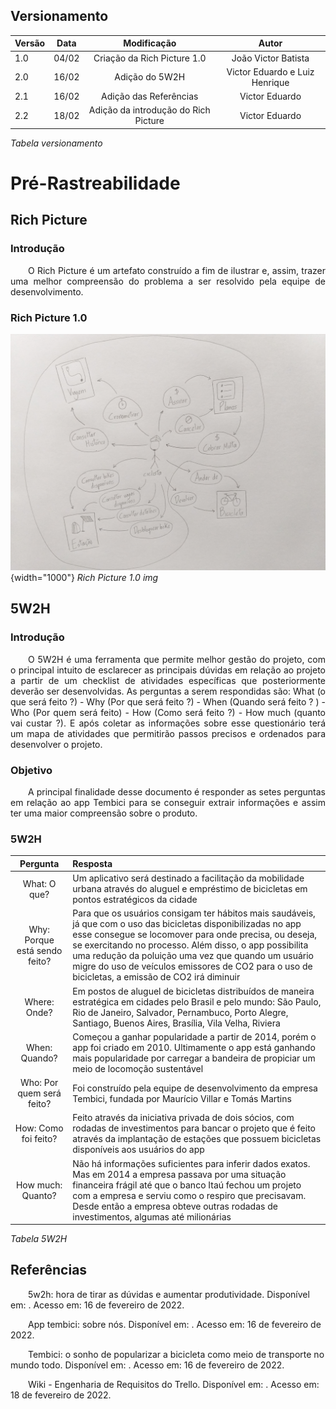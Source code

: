## Versionamento

| Versão | Data | Modificação | Autor |
|-|-|:-:|:-:|
| 1.0 | 04/02 |  Criação da Rich Picture 1.0 |  João Victor Batista |
| 2.0 | 16/02 |  Adição do 5W2H | Victor Eduardo e Luiz Henrique |
| 2.1 | 16/02 |  Adição das Referências | Victor Eduardo |
| 2.2 | 18/02 |  Adição da introdução do Rich Picture | Victor Eduardo |

*Tabela versionamento*

# Pré-Rastreabilidade
## Rich Picture
### Introdução
<p align="justify">&emsp;&emsp;O Rich Picture é um artefato construído a fim de ilustrar e, assim, trazer uma melhor compreensão do problema a ser resolvido pela equipe de desenvolvimento.</p>

### Rich Picture 1.0
![Rich Picture v1](./assets/pre-rastreabilidade/richPictureV1.jpg){width="1000"}
*Rich Picture 1.0 img*

## 5W2H
### Introdução
<p align="justify">&emsp;&emsp;O 5W2H é uma ferramenta que permite melhor gestão do projeto, com o principal intuito de esclarecer as principais dúvidas em relação ao projeto a partir de um checklist de atividades específicas que posteriormente deverão ser desenvolvidas. As perguntas a serem respondidas são: What (o que será feito ?) - Why (Por que será feito ?) - When (Quando será feito ? ) - Who (Por quem será feito) - How (Como será feito ?) - How much (quanto vai custar ?). E após coletar as informações sobre esse questionário terá um mapa de atividades que permitirão passos precisos e ordenados para desenvolver o projeto.</p>  

### Objetivo
<p align="justify">&emsp;&emsp;A principal finalidade desse documento é responder as setes perguntas em relação ao app Tembici para se conseguir extrair informações e assim ter uma maior compreensão sobre o produto.</p>

### 5W2H
| Pergunta | Resposta |
| :-------: | :------- |
| What: O que? |Um aplicativo será destinado a facilitação da mobilidade urbana através do aluguel e empréstimo de bicicletas em pontos estratégicos da cidade|
| Why: Porque está sendo feito? |Para que os usuários consigam ter hábitos mais saudáveis, já que com o uso das bicicletas disponibilizadas no app esse consegue se locomover para onde precisa, ou deseja, se exercitando no processo. Além disso, o app possibilita uma redução da poluição uma vez que quando um usuário migre do uso de veículos emissores de CO2 para o uso de bicicletas, a emissão de CO2 irá diminuir|
| Where: Onde? |Em postos de aluguel de bicicletas distribuídos de maneira estratégica em cidades pelo Brasil e pelo mundo: São Paulo, Rio de Janeiro, Salvador, Pernambuco, Porto Alegre, Santiago, Buenos Aires, Brasília, Vila Velha, Riviera|
| When: Quando? |Começou a ganhar popularidade a partir de 2014, porém o app foi criado em 2010. Ultimamente o app está ganhando mais popularidade por carregar a bandeira de propiciar um meio de locomoção sustentável|
| Who: Por quem será feito? |Foi construído pela equipe de desenvolvimento da empresa Tembici, fundada por Maurício Villar e Tomás Martins|
| How: Como foi feito? |Feito através da iniciativa privada de dois sócios, com rodadas de investimentos para bancar o projeto que é feito através da implantação de estações que possuem bicicletas disponíveis aos usuários do app|
| How much: Quanto? |Não há informações suficientes para inferir dados exatos. Mas em 2014 a empresa passava por uma situação financeira frágil até que o banco Itaú fechou um projeto com a empresa e serviu como o respiro que precisavam. Desde então a empresa obteve outras rodadas de investimentos, algumas até milionárias|

*Tabela 5W2H*

## Referências 
<p>&emsp;&emsp;5w2h: hora de tirar as dúvidas e aumentar produtividade. Disponível em: <https://endeavor.org.br/pessoas/5w2h/>. Acesso em: 16 de fevereiro de 2022.
<p>&emsp;&emsp;App tembici: sobre nós. Disponível em: <https://www.tembici.com.br/sobre-nos/>. Acesso em: 16 de fevereiro de 2022. 
<p>&emsp;&emsp;Tembici: o sonho de popularizar a bicicleta como meio de transporte no mundo todo. Disponível em: <https://endeavor.org.br/historia-de-empreendedores/tembici/>. Acesso em: 16 de fevereiro de 2022.
<p>&emsp;&emsp;Wiki - Engenharia de Requisitos do Trello. Disponível em: <https://requisitos-trello.github.io/rich%20pictures.html>. Acesso em: 18 de fevereiro de 2022.
